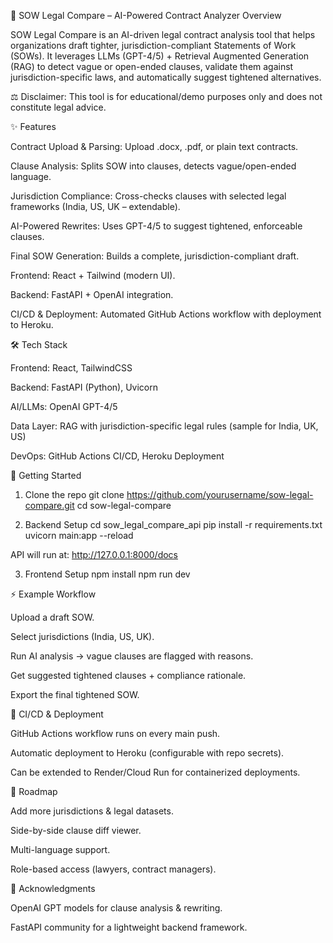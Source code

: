 📝 SOW Legal Compare – AI-Powered Contract Analyzer
Overview

SOW Legal Compare is an AI-driven legal contract analysis tool that helps organizations draft tighter, jurisdiction-compliant Statements of Work (SOWs).
It leverages LLMs (GPT-4/5) + Retrieval Augmented Generation (RAG) to detect vague or open-ended clauses, validate them against jurisdiction-specific laws, and automatically suggest tightened alternatives.

⚖️ Disclaimer: This tool is for educational/demo purposes only and does not constitute legal advice.

✨ Features

Contract Upload & Parsing: Upload .docx, .pdf, or plain text contracts.

Clause Analysis: Splits SOW into clauses, detects vague/open-ended language.

Jurisdiction Compliance: Cross-checks clauses with selected legal frameworks (India, US, UK – extendable).

AI-Powered Rewrites: Uses GPT-4/5 to suggest tightened, enforceable clauses.

Final SOW Generation: Builds a complete, jurisdiction-compliant draft.

Frontend: React + Tailwind (modern UI).

Backend: FastAPI + OpenAI integration.

CI/CD & Deployment: Automated GitHub Actions workflow with deployment to Heroku.

🛠️ Tech Stack

Frontend: React, TailwindCSS

Backend: FastAPI (Python), Uvicorn

AI/LLMs: OpenAI GPT-4/5

Data Layer: RAG with jurisdiction-specific legal rules (sample for India, UK, US)

DevOps: GitHub Actions CI/CD, Heroku Deployment

🚀 Getting Started
1. Clone the repo
git clone https://github.com/yourusername/sow-legal-compare.git
cd sow-legal-compare

2. Backend Setup
cd sow_legal_compare_api
pip install -r requirements.txt
uvicorn main:app --reload


API will run at: http://127.0.0.1:8000/docs

3. Frontend Setup
npm install
npm run dev

⚡ Example Workflow

Upload a draft SOW.

Select jurisdictions (India, US, UK).

Run AI analysis → vague clauses are flagged with reasons.

Get suggested tightened clauses + compliance rationale.

Export the final tightened SOW.

🔄 CI/CD & Deployment

GitHub Actions workflow runs on every main push.

Automatic deployment to Heroku (configurable with repo secrets).

Can be extended to Render/Cloud Run for containerized deployments.

📌 Roadmap

 Add more jurisdictions & legal datasets.

 Side-by-side clause diff viewer.

 Multi-language support.

 Role-based access (lawyers, contract managers).

🙌 Acknowledgments

OpenAI GPT models for clause analysis & rewriting.

FastAPI community for a lightweight backend framework.
